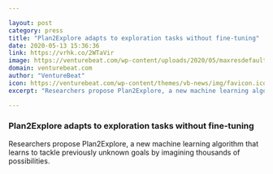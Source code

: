 ```yaml
---

layout: post
category: press
title: "Plan2Explore adapts to exploration tasks without fine-tuning"
date: 2020-05-13 15:36:36
link: https://vrhk.co/2WTaVir
image: https://venturebeat.com/wp-content/uploads/2020/05/maxresdefault-7-e1589382520184.jpg?w=1200&strip=all
domain: venturebeat.com
author: "VentureBeat"
icon: https://venturebeat.com/wp-content/themes/vb-news/img/favicon.ico
excerpt: "Researchers propose Plan2Explore, a new machine learning algorithm that learns to tackle previously unknown goals by imagining thousands of possibilities."

---
```


### Plan2Explore adapts to exploration tasks without fine-tuning

Researchers propose Plan2Explore, a new machine learning algorithm that learns to tackle previously unknown goals by imagining thousands of possibilities.